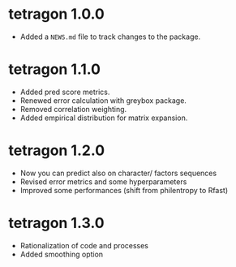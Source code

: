 # tetragon 1.0.0

* Added a `NEWS.md` file to track changes to the package.

# tetragon 1.1.0

* Added pred score metrics.
* Renewed error calculation with greybox package.
* Removed correlation weighting.
* Added empirical distribution for matrix expansion.

# tetragon 1.2.0

* Now you can predict also on character/ factors sequences
* Revised error metrics and some hyperparameters
* Improved some performances (shift from philentropy to Rfast)

# tetragon 1.3.0

* Rationalization of code and processes
* Added smoothing option
